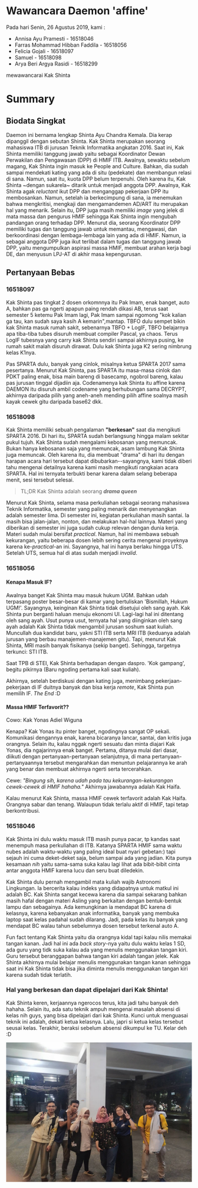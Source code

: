 # Wawancara Daemon 'affine'
Pada hari Senin, 26 Agustus 2019, kami :
- Annisa Ayu Pramesti - 16518046
- Farras Mohammad Hibban Faddila - 16518056
- Felicia Gojali - 16518097
- Samuel - 16518098
- Arya Beri Argya Rasidi - 16518299

mewawancarai Kak Shinta
# Summary
## Biodata Singkat
Daemon ini bernama lengkap Shinta Ayu Chandra Kemala. Dia kerap dipanggil dengan sebutan Shinta. Kak Shinta merupakan seorang mahasiswa ITB di jurusan Teknik Informatika angkatan 2016. Saat ini, Kak Shinta memiliki tanggung jawab yaitu sebagai Koordinator Dewan Perwakilan dan Pengawasan (DPP) di HMIF ITB. Awalnya, sewaktu sebelum magang, Kak Shinta ingin masuk ke People and Culture. Bahkan, dia sudah sampai mendekati kating yang ada di situ (pedekate) dan membangun relasi di sana. Namun, saat itu, kuota DPP belum terpenuhi. Oleh karena itu, Kak Shinta ~dengan sukarela~ ditarik untuk menjadi anggota DPP. Awalnya, Kak Shinta agak *reluctant* ikut DPP dan menganggap pekerjaan DPP itu membosankan. Namun, setelah ia berkecimpung di sana, ia menemukan bahwa mengkritisi, mengkaji dan mengamandemen AD/ART itu merupakan hal yang menarik. Selain itu, DPP juga masih memiliki *image* yang jelek di mata massa dan pengurus HMIF sehingga Kak Shinta ingin mengubah pandangan orang terhadap DPP. Menurut dia, seorang Koordinator DPP memiliki tugas dan tanggung jawab untuk memantau, mengawasi, dan berkoordinasi dengan lembaga-lembaga lain yang ada di HMIF. Namun, ia sebagai anggota DPP juga ikut terlibat dalam tugas dan tanggung jawab DPP, yaitu mengumpulkan aspirasi massa HMIF, membuat arahan kerja bagi DE, dan menyusun LPJ-AT di akhir masa kepengurusan.

## Pertanyaan Bebas
### 16518097
Kak Shinta pas tingkat 2 dosen orkomnnya itu Pak Imam, enak banget, auto A, bahkan pas ga ngerti apapun paing rendah dikasi AB, terus saat semester 5 ketemu Pak Imam lagi, Pak Imam sampai ngomong "kok kalian ga tau, kan sudah saya kasih A kemarin",mantap. TBFO dulu sempet bikin kak Shinta masuk rumah sakit, sebenarnya TBFO + LogIF, TBFO belajarnya apa tiba-tiba tubes disuruh membuat compiler Pascal, ya chaos. Terus LogIF tubesnya yang carry kak Shinta sendiri sampai akhirnya pusing, ke rumah sakit malah disuruh dirawat. Dulu kak Shinta juga K2 sering nimbrung kelas K1nya.

Pas SPARTA dulu, banyak yang cinlok, misalnya ketua SPARTA 2017 sama pesertanya. Menurut Kak Shinta, pas SPARTA itu masa-masa cinlok dan PDKT paling enak, bisa main bareng di basecamp, ngobrol bareng, kalau pas jurusan tinggal dijadiin aja. Codenamenya kak Shinta itu affine karena DAEMON itu disuruh ambil codename yang berhubungan sama DECRYPT, akhirnya daripada pilih yang aneh-aneh mending pilih affine soalnya masih kayak cewek gitu daripada base62 dkk.

### 16518098
Kak Shinta memiliki sebuah pengalaman **"berkesan"** saat dia mengikuti SPARTA 2016. Di hari itu, SPARTA sudah berlangsung hingga malam sekitar pukul tujuh. Kak Shinta sudah mengalami kebosanan yang memuncak. Bukan hanya kebosanan saja yang memuncak, asam lambung Kak Shinta juga memuncak. Oleh karena itu, dia membuat "drama" di hari itu dengan harapan acara hari tersebut dapat dibubarkan--sayangnya, kami tidak diberi tahu mengenai detailnya karena kami masih mengikuti rangkaian acara SPARTA. Hal ini ternyata terbukti benar karena dalam selang beberapa menit, sesi tersebut selesai.
> TL;DR Kak Shinta adalah seorang ***drama queen***

Menurut Kak Shinta, selama masa perkuliahan sebagai seorang mahasiswa Teknik Informatika, semester yang paling menarik dan menyenangkan adalah semester lima. Di semester ini, kegiatan perkuliahan masih santai. Ia masih bisa jalan-jalan, nonton, dan melakukan hal-hal lainnya. Materi yang diberikan di semester ini juga sudah cukup relevan dengan dunia kerja. Materi sudah mulai bersifat *practical*. Namun, hal ini membawa sebuah kekurangan, yaitu beberapa dosen lebih sering cerita mengenai proyeknya karena ke-*practical*-an ini. Sayangnya, hal ini hanya berlaku hingga UTS. Setelah UTS, semua hal di atas sudah menjadi *invalid*.

### 16518056
#### Kenapa Masuk IF?
Awalnya banget Kak Shinta mau masuk hukum UGM. Bahkan udah terpasang poster besar-besar di kamar yang bertuliskan 'Bismillah, Hukum UGM!'. Sayangnya, keinginan Kak Shinta tidak disetujui oleh sang ayah. Kak Shinta pun berganti haluan menuju ekonomi UI. Lagi-lagi hal ini ditentang oleh sang ayah. Usut punya usut, ternyata hal yang diinginkan oleh sang ayah adalah Kak Shinta tidak mengambil jurusan soshum saat kuliah. Muncullah dua kandidat baru, yakni STI ITB serta MRI ITB (keduanya adalah jurusan yang berbau manajemen-manajemen gitu). Tapi, menurut Kak Shinta, MRI masih banyak fisikanya (sekip banget). Sehingga, targetnya terkunci: STI ITB.

Saat TPB di STEI, Kak Shinta berhadapan dengan daspro. 'Kok gampang', begitu pikirnya (Baru ngoding pertama kali saat kuliah). 

Akhirnya, setelah berdiskusi dengan kating juga, menimbang pekerjaan-pekerjaan di IF duitnya banyak dan bisa kerja *remote*, Kak Shinta pun memilih IF. *The End* :D

#### Massa HMIF Terfavorit??
Cowo: Kak Yonas Adiel Wiguna

Kenapa? Kak Yonas itu pinter banget, ngodingnya sangat OP sekali. Komunikasi dengannya enak, karena bicaranya lancar, santai, dan kritis juga orangnya. Selain itu, kalau nggak ngerti sesuatu dan minta diajari Kak Yonas, dia ngajarinnya enak banget. Pertama, ditanya mulai dari dasar, diikuti dengan pertanyaan-pertanyaan selanjutnya, di mana pertanyaan-pertanyaannya tersebut mengarahkan dan menuntun pelajarannya ke arah yang benar dan membuat akhirnya ngerti serta tercerahkan. 

Cewe: *"Bingung sih, karena udah pada tau kekurangan-kekurangan cewek-cewek di HMIF hahaha."* Akhirnya jawabannya adalah Kak Haifa.

Kalau menurut Kak Shinta, massa HMIF cewek terfavorit adalah Kak Haifa. Orangnya sabar dan tenang. Walaupun tidak terlalu aktif di HMIF, tapi tetap berkontribusi. 

### 16518046
Kak Shinta ini dulu waktu masuk ITB masih punya pacar, tp kandas saat menempuh masa perkuliahan di ITB. Katanya SPARTA HMIF sama waktu nubes adalah waktu-waktu yang paling ideal buat nyari gebetan:) tapi sejauh ini cuma deket-deket saja, belum sampai ada yang jadian. Kita punya kesamaan *nih* yaitu sama-sama suka kalau lagi lihat ada bibit-bibit cinta antar anggota HMIF karena lucu dan seru buat diledekin.

Kak Shinta dulu pernah mengambil mata kuliah wajib Astronomi Lingkungan. Ia bercerita kalau indeks yang didapatnya untuk matkul ini adalah BC. Kak Shinta sangat kecewa karena dia sampai sekarang bahkan masih hafal dengan materi Asling yang berkaitan dengan bentuk-bentuk lampu dan sebagainya. Ada kemungkinan ia mendapat BC karena di kelasnya, karena kebanyakan anak informatika, banyak yang membuka laptop saat kelas padahal sudah dilarang. Jadi, pada kelas itu banyak yang mendapat BC walau tahun sebelumnya dosen tersebut terkenal auto A.

Fun fact tentang Kak Shinta yaitu dia orangnya kidal tapi kalau nilis memakai tangan kanan. Jadi hal ini ada *back story*-nya yaitu dulu waktu kelas 1 SD, ada guru yang tidk suka kalau ada yang menulis menggunakan tangan kiri. Guru tersebut beranggapan bahwa tangan kiri adalah tangan jelek. Kak Shinta akhirnya mulai belajar menulis menggunakan tangan kanan sehingga saat ini Kak Shinta tidak bisa jika diminta menulis menggunakan tangan kiri karena sudah tidak terlatih.

### Hal yang berkesan dan dapat dipelajari dari Kak Shinta!
Kak Shinta keren, kerjaannya ngerocos terus, kita jadi tahu banyak deh hahaha. Selain itu, ada satu teknik ampuh mengenai masalah absensi di kelas nih guys, yang bisa dipelajari dari kak Shinta. Kunci untuk menguasai teknik ini adalah, dekati ketua kelasnya. Lalu, japri si ketua kelas tersebut seusai kelas. Terakhir, beraksi sebelum absensi dikumpul ke TU. Kelar deh :D



![Foto bersama Kak Shinta](16518046-16518056-16518097-16518098-16518299.jpg "Foto bersama Kak Shinta")
